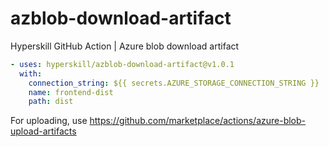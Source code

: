 # azblob-download-artifact
Hyperskill GitHub Action | Azure blob download artifact

```yaml
- uses: hyperskill/azblob-download-artifact@v1.0.1
  with:
    connection_string: ${{ secrets.AZURE_STORAGE_CONNECTION_STRING }}
    name: frontend-dist
    path: dist
```

For uploading, use https://github.com/marketplace/actions/azure-blob-upload-artifacts
